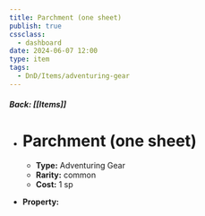 ```yaml
---
title: Parchment (one sheet)
publish: true
cssclass:
  - dashboard
date: 2024-06-07 12:00
type: item
tags:
  - DnD/Items/adventuring-gear
---
```


##### Back: [[Items]]

- # Parchment (one sheet)

    - **Type:** Adventuring Gear
    - **Rarity:** common
    - **Cost:** 1 sp
- **Property:** 





